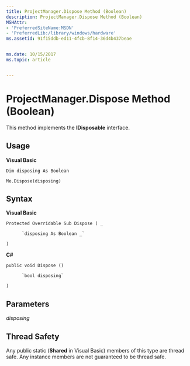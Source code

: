 ```yaml
---
title: ProjectManager.Dispose Method (Boolean)
description: ProjectManager.Dispose Method (Boolean)
MSHAttr:
- 'PreferredSiteName:MSDN'
- 'PreferredLib:/library/windows/hardware'
ms.assetid: 91f15ddb-ed11-4fcb-8f14-36d4b437beae


ms.date: 10/15/2017
ms.topic: article


---
```


# ProjectManager.Dispose Method (Boolean)


This method implements the **IDisposable** interface.

## <span id="Usage"></span><span id="usage"></span><span id="USAGE"></span>Usage


**Visual Basic**

`Dim disposing As Boolean`

`Me.Dispose(disposing)`

## <span id="Syntax"></span><span id="syntax"></span><span id="SYNTAX"></span>Syntax


**Visual Basic**

`Protected Overridable Sub Dispose ( _`

          `disposing As Boolean _`

`)`

**C#**

`public void Dispose ()`

          `bool disposing`

`)`

## <span id="Parameters"></span><span id="parameters"></span><span id="PARAMETERS"></span>Parameters


*disposing*

## <span id="Thread_Safety"></span><span id="thread_safety"></span><span id="THREAD_SAFETY"></span>Thread Safety


Any public static (**Shared** in Visual Basic) members of this type are thread safe. Any instance members are not guaranteed to be thread safe.

 

 






